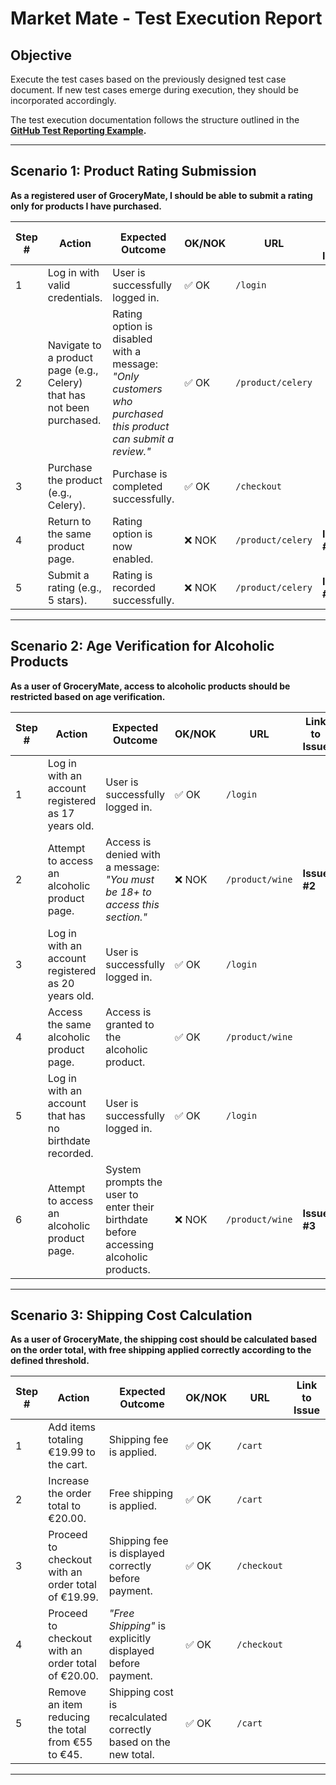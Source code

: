 # **Market Mate - Test Execution Report**

## **Objective**
Execute the test cases based on the previously designed test case document. If new test cases emerge during execution, they should be incorporated accordingly.

The test execution documentation follows the structure outlined in the **[GitHub Test Reporting Example](https://github.com/software-engineering-ms/example-portfolio/blob/main/STLC/test%20reporting.md).**

---

## **Scenario 1: Product Rating Submission**

**As a registered user of GroceryMate, I should be able to submit a rating only for products I have purchased.**

| Step # | Action | Expected Outcome | OK/NOK | URL | Link to Issue |
|--------|--------|------------------|--------|-----|--------------|
| 1 | Log in with valid credentials. | User is successfully logged in. | ✅ OK | `/login` | |
| 2 | Navigate to a product page (e.g., Celery) that has not been purchased. | Rating option is disabled with a message: _"Only customers who purchased this product can submit a review."_ | ✅ OK | `/product/celery` | |
| 3 | Purchase the product (e.g., Celery). | Purchase is completed successfully. | ✅ OK | `/checkout` | |
| 4 | Return to the same product page. | Rating option is now enabled. | ❌ NOK | `/product/celery` | **Issue #1** |
| 5 | Submit a rating (e.g., 5 stars). | Rating is recorded successfully. | ❌ NOK | `/product/celery` | **Issue #1** |

---

## **Scenario 2: Age Verification for Alcoholic Products**

**As a user of GroceryMate, access to alcoholic products should be restricted based on age verification.**

| Step # | Action | Expected Outcome | OK/NOK | URL | Link to Issue |
|--------|--------|------------------|--------|-----|--------------|
| 1 | Log in with an account registered as 17 years old. | User is successfully logged in. | ✅ OK | `/login` | |
| 2 | Attempt to access an alcoholic product page. | Access is denied with a message: _"You must be 18+ to access this section."_ | ❌ NOK | `/product/wine` | **Issue #2** |
| 3 | Log in with an account registered as 20 years old. | User is successfully logged in. | ✅ OK | `/login` | |
| 4 | Access the same alcoholic product page. | Access is granted to the alcoholic product. | ✅ OK | `/product/wine` | |
| 5 | Log in with an account that has no birthdate recorded. | User is successfully logged in. | ✅ OK | `/login` | |
| 6 | Attempt to access an alcoholic product page. | System prompts the user to enter their birthdate before accessing alcoholic products. | ❌ NOK | `/product/wine` | **Issue #3** |

---

## **Scenario 3: Shipping Cost Calculation**

**As a user of GroceryMate, the shipping cost should be calculated based on the order total, with free shipping applied correctly according to the defined threshold.**

| Step # | Action | Expected Outcome | OK/NOK | URL | Link to Issue |
|--------|--------|------------------|--------|-----|--------------|
| 1 | Add items totaling €19.99 to the cart. | Shipping fee is applied. | ✅ OK | `/cart` | |
| 2 | Increase the order total to €20.00. | Free shipping is applied. | ✅ OK | `/cart` | |
| 3 | Proceed to checkout with an order total of €19.99. | Shipping fee is displayed correctly before payment. | ✅ OK | `/checkout` | |
| 4 | Proceed to checkout with an order total of €20.00. | _"Free Shipping"_ is explicitly displayed before payment. | ✅ OK | `/checkout` | |
| 5 | Remove an item reducing the total from €55 to €45. | Shipping cost is recalculated correctly based on the new total. | ✅ OK | `/cart` | |

---
